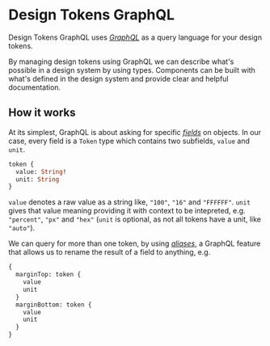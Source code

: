 <h1>Design Tokens GraphQL</h1>

Design Tokens GraphQL uses [_GraphQL_](https://graphql.org/learn/) as a query language for your design tokens.

By managing design tokens using GraphQL we can describe what's possible in a design system by using types. Components can be built with what's defined in the design system and provide clear and helpful documentation.

<h2>How it works</h2>

At its simplest, GraphQL is about asking for specific [_fields_](https://graphql.org/learn/schema/#object-types-and-fields) on objects. In our case, every field is a <code>Token</code> type which contains two subfields, <code>value</code> and <code>unit</code>.

```graphql
token {
  value: String!
  unit: String
}
```

<code>value</code> denotes a raw value as a string like, <code>"100"</code>, <code>"16"</code> and <code>"FFFFFF"</code>. <code>unit</code> gives that value meaning providing it with context to be intepreted, e.g. <code>"percent"</code>, <code>"px"</code> and <code>"hex"</code> (<code>unit</code> is optional, as not all tokens have a unit, like <code>"auto"</code>).

We can query for more than one token, by using [_aliases_](https://graphql.org/learn/queries/#aliases), a GraphQL feature that allows us to rename the result of a field to anything, e.g.

```graphql
{
  marginTop: token {
    value
    unit
  }
  marginBottom: token {
    value
    unit
  }
}
```
